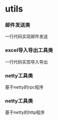 # utils
### 邮件发送类 
一行代码实现邮件发送
### excel导入导出工具类
一行代码实现导入导出
### netty工具类
基于netty的rpc程序
### netty工具类
基于netty的http程序
